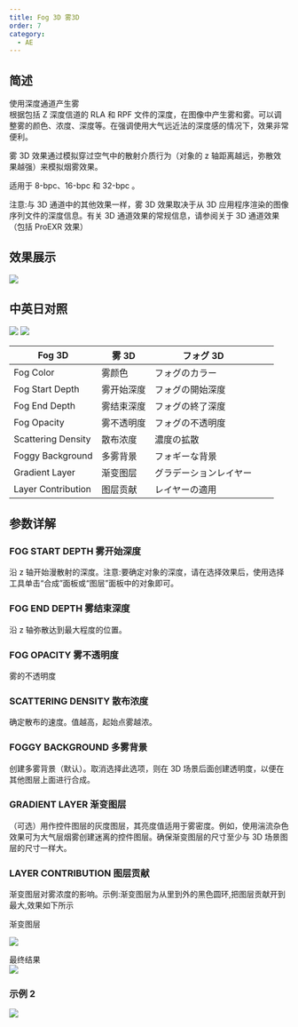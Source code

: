 ```yaml
---
title: Fog 3D 雾3D
order: 7
category:
  - AE
---
```


## 简述

使用深度通道产生雾  
根据包括 Z 深度信道的 RLA 和 RPF 文件的深度，在图像中产生雾和雾。可以调整雾的颜色、浓度、深度等。在强调使用大气远近法的深度感的情况下，效果非常便利。

雾 3D 效果通过模拟穿过空气中的散射介质行为（对象的 z 轴距离越远，弥散效果越强）来模拟烟雾效果。

适用于 8-bpc、16-bpc 和 32-bpc 。

注意:与 3D 通道中的其他效果一样，雾 3D 效果取决于从 3D 应用程序渲染的图像序列文件的深度信息。有关 3D 通道效果的常规信息，请参阅关于 3D
通道效果（包括 ProEXR 效果）

## 效果展示

![](https://mir.yuelili.com/wp-content/uploads/user/AE/effects/ext/3D-Channel-fog_3d1.jpg)

## 中英日对照

![](https://mir.yuelili.com/wp-content/uploads/user/AE/effects/AE-Effects-3D-Channel-Fog_3D.png)
![](https://mir.yuelili.com/wp-content/uploads/user/AE/effects/AE-Effects-3D-Channel-Fog_3D_cn.png)

| Fog 3D             | 雾 3D      | フォグ 3D              |     |     |
| ------------------ | ---------- | ---------------------- | --- | --- |
| Fog Color          | 雾颜色     | フォグのカラー         |     |     |
| Fog Start Depth    | 雾开始深度 | フォグの開始深度       |     |     |
| Fog End Depth      | 雾结束深度 | フォグの終了深度       |     |     |
| Fog Opacity        | 雾不透明度 | フォグの不透明度       |     |     |
| Scattering Density | 散布浓度   | 濃度の拡散             |     |     |
| Foggy Background   | 多雾背景   | フォギーな背景         |     |     |
| Gradient Layer     | 渐变图层   | グラデーションレイヤー |     |     |
| Layer Contribution | 图层贡献   | レイヤーの適用         |     |     |

## 参数详解

### FOG START DEPTH 雾开始深度

沿 z 轴开始漫散射的深度。注意:要确定对象的深度，请在选择效果后，使用选择工具单击“合成”面板或“图层”面板中的对象即可。

### FOG END DEPTH 雾结束深度

沿 z 轴弥散达到最大程度的位置。

### FOG OPACITY 雾不透明度

雾的不透明度

### SCATTERING DENSITY 散布浓度

确定散布的速度。值越高，起始点雾越浓。

### FOGGY BACKGROUND 多雾背景

创建多雾背景（默认）。取消选择此选项，则在 3D 场景后面创建透明度，以便在其他图层上面进行合成。

### GRADIENT LAYER 渐变图层

（可选）用作控件图层的灰度图层，其亮度值适用于雾密度。例如，使用湍流杂色效果可为大气层烟雾创建迷离的控件图层。确保渐变图层的尺寸至少与 3D
场景图层的尺寸一样大。

### LAYER CONTRIBUTION 图层贡献

渐变图层对雾浓度的影响。示例:渐变图层为从里到外的黑色圆环,把图层贡献开到最大,效果如下所示

渐变图层

![](https://mir.yuelili.com/wp-content/uploads/user/AE/effects/list/3D-Channel-Fog_3D-01.png)

最终结果  
![](https://mir.yuelili.com/wp-content/uploads/user/AE/effects/list/3D-Channel-Fog_3D-02.png)

### 示例 2

![](https://mir.yuelili.com/wp-content/uploads/user/AE/effects/ext/3D-Channel-fog_3d2.jpg)
